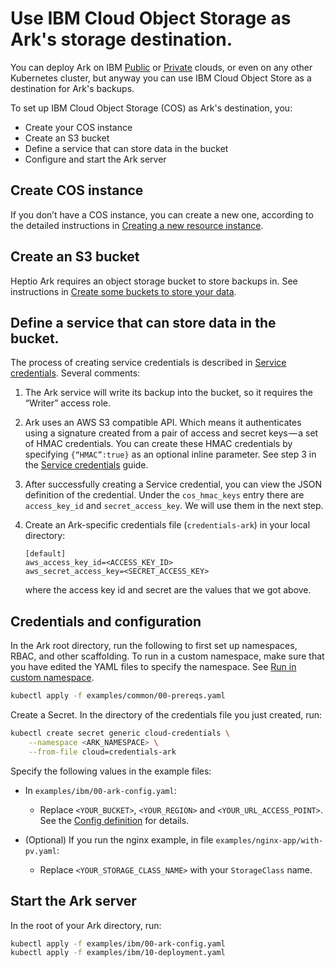 # Use IBM Cloud Object Storage as Ark's storage destination.
You can deploy Ark on IBM [Public][5] or [Private][4] clouds, or even on any other Kubernetes cluster, but anyway you can use IBM Cloud Object Store as a destination for Ark's backups. 

To set up IBM Cloud Object Storage (COS) as Ark's destination, you:

* Create your COS instance
* Create an S3 bucket
* Define a service that can store data in the bucket
* Configure and start the Ark server


## Create COS instance
If you don’t have a COS instance, you can create a new one, according to the detailed instructions in [Creating a new resource instance][1].

## Create an S3 bucket
Heptio Ark requires an object storage bucket to store backups in. See instructions in [Create some buckets to store your data][2].

## Define a service that can store data in the bucket.
The process of creating service credentials is described in [Service credentials][3].
Several comments:

1. The Ark service will write its backup into the bucket, so it requires the “Writer” access role.

2. Ark uses an AWS S3 compatible API. Which means it authenticates using a signature created from a pair of access and secret keys — a set of HMAC credentials. You can create these HMAC credentials by specifying `{“HMAC”:true}` as an optional inline parameter. See step 3 in the [Service credentials][3] guide.

3. After successfully creating a Service credential, you can view the JSON definition of the credential. Under the `cos_hmac_keys` entry there are `access_key_id` and `secret_access_key`. We will use them in the next step.

4. Create an Ark-specific credentials file (`credentials-ark`) in your local directory:

    ```
    [default]
    aws_access_key_id=<ACCESS_KEY_ID>
    aws_secret_access_key=<SECRET_ACCESS_KEY>
    ```

    where the access key id and secret are the values that we got above.

## Credentials and configuration

In the Ark root directory, run the following to first set up namespaces, RBAC, and other scaffolding. To run in a custom namespace, make sure that you have edited the YAML files to specify the namespace. See [Run in custom namespace][0].

```bash
kubectl apply -f examples/common/00-prereqs.yaml
```

Create a Secret. In the directory of the credentials file you just created, run:

```bash
kubectl create secret generic cloud-credentials \
    --namespace <ARK_NAMESPACE> \
    --from-file cloud=credentials-ark
```

Specify the following values in the example files:

* In `examples/ibm/00-ark-config.yaml`:

  * Replace `<YOUR_BUCKET>`, `<YOUR_REGION>` and `<YOUR_URL_ACCESS_POINT>`. See the [Config definition][6] for details.



* (Optional) If you run the nginx example, in file `examples/nginx-app/with-pv.yaml`:

    * Replace `<YOUR_STORAGE_CLASS_NAME>` with your `StorageClass` name.

## Start the Ark server

In the root of your Ark directory, run:

  ```bash
  kubectl apply -f examples/ibm/00-ark-config.yaml
  kubectl apply -f examples/ibm/10-deployment.yaml
  ```

  [0]: namespace.md
  [1]: https://console.bluemix.net/docs/services/cloud-object-storage/basics/order-storage.html#creating-a-new-resource-instance
  [2]: https://console.bluemix.net/docs/services/cloud-object-storage/getting-started.html#create-buckets
  [3]: https://console.bluemix.net/docs/services/cloud-object-storage/iam/service-credentials.html#service-credentials
  [4]: https://www.ibm.com/support/knowledgecenter/SSBS6K_2.1.0/kc_welcome_containers.html
  [5]: https://console.bluemix.net/docs/containers/container_index.html#container_index
  [6]: config-definition.md#aws
  [14]: http://docs.aws.amazon.com/IAM/latest/UserGuide/introduction.html
